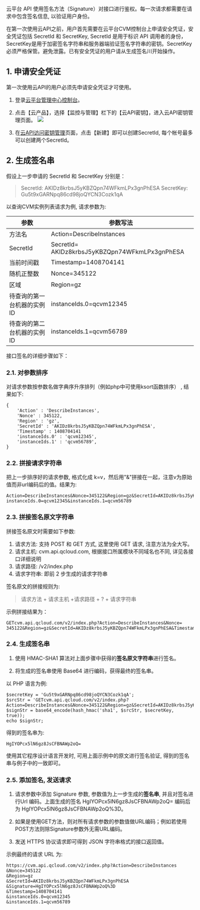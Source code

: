 云平台 API 使用签名方法（Signature）对接口进行鉴权。每一次请求都需要在请求中包含签名信息, 以验证用户身份。

在第一次使用云API之前，用户首先需要在云平台CVM控制台上申请安全凭证，安全凭证包括 SecretId 和 SecretKey, SecretId 是用于标识 API 调用者的身份，SecretKey是用于加密签名字符串和服务器端验证签名字符串的密钥。SecretKey 必须严格保管。避免泄露。已有安全凭证的用户请从生成签名川开始操作。

## 1. 申请安全凭证
第一次使用云API的用户必须先申请安全凭证才可使用。

1) 登录[云平台管理中心控制台](http://console.tcecqpoc.fsphere.cn/)。

2) 点击【云产品】，选择【监控与管理】栏下的【云API密钥】，进入云API密钥管理页面。
![](http://imgcache.tcecqpoc.fsphere.cn/image/mccdn.qcloud.com/img568f5fb824757.png)

3) 在[云API访问密钥管理](http://console.tcecqpoc.fsphere.cn/capi)页面，点击【新建】即可以创建SecretId, 每个帐号最多可以创建两个SecretId。

## 2. 生成签名串
假设上一步申请的 SecretId 和 SecretKey 分别是：
>  SecretId: AKIDz8krbsJ5yKBZQpn74WFkmLPx3gnPhESA
>  SecretKey: Gu5t9xGARNpq86cd98joQYCN3Cozk1qA

以查询CVM实例列表请求为例, 请求参数为:

| 参数 | 参数写法 | 
|---------|---------|
| 方法名 | Action=DescribeInstances | 
| SecretId | SecretId= AKIDz8krbsJ5yKBZQpn74WFkmLPx3gnPhESA | 
| 当前时间戳 | Timestamp=1408704141 | 
| 随机正整数 | Nonce=345122 | 
| 区域 | Region=gz | 
| 待查询的第一台机器的实例ID | instanceIds.0=qcvm12345 | 
| 待查询的第二台机器的实例ID | instanceIds.1=qcvm56789 | 


接口签名的详细步骤如下：
### 2.1. 对参数排序
对请求参数按参数名做字典序升序排列（例如php中可使用ksort函数排序） , 结果如下:

```
{
    'Action' : 'DescribeInstances',
    'Nonce' : 345122,
    'Region' : 'gz',
    'SecretId' : 'AKIDz8krbsJ5yKBZQpn74WFkmLPx3gnPhESA',
    'Timestamp' : 1408704141
    'instanceIds.0' : 'qcvm12345',
    'instanceIds.1' : 'qcvm56789',
}
```

### 2.2. 拼接请求字符串
把上一步排序好的请求参数, 格式化成 k=v，然后用"&"拼接在一起，注意v为原始值而非url编码后的值。结果为:

```
Action=DescribeInstances&Nonce=345122&Region=gz&SecretId=AKIDz8krbsJ5yKBZQpn74WFkmLPx3gnPhESA&Timestamp=1408704141& instanceIds.0=qcvm12345&instanceIds.1=qcvm56789
```

### 2.3. 拼接签名原文字符串
拼接签名原文时需要如下参数:

1) 请求方法: 支持 POST 和 GET 方式, 这里使用 GET 请求, 注意方法为全大写。
2) 请求主机: cvm.api.qcloud.com, 根据接口所属模块不同域名也不同, 详见各接口详细说明
3) 请求路径: /v2/index.php
4) 请求字符串: 即前 2 步生成的请求字符串

签名原文的拼接规则为:
> 请求方法 + 请求主机 +请求路径 + ? + 请求字符串

示例拼接结果为：

```
GETcvm.api.qcloud.com/v2/index.php?Action=DescribeInstances&Nonce= 345122&Region=gz&SecretId=AKIDz8krbsJ5yKBZQpn74WFkmLPx3gnPhESA&Timestamp=1408704141
```

### 2.4. 生成签名串
1) 使用 HMAC-SHA1 算法对上面步骤中获得的**签名原文字符串**进行签名。

2) 将生成的签名串使用 Base64 进行编码，获得最终的签名串。

以 PHP 语言为例:

```
$secretKey = 'Gu5t9xGARNpq86cd98joQYCN3Cozk1qA';
$srcStr = 'GETcvm.api.qcloud.com/v2/index.php?Action=DescribeInstances&Nonce=345122&Region=gz&SecretId=AKIDz8krbsJ5yKBZQpn74WFkmLPx3gnPhESA&Timestamp=1408704141';
$signStr = base64_encode(hash_hmac('sha1', $srcStr, $secretKey, true));
echo $signStr;
```

得到的签名串为:

```
HgIYOPcx5lN6gz8JsCFBNAWp2oQ=
```

使用其它程序设计语言开发时, 可用上面示例中的原文进行签名验证, 得到的签名串与例子中的一致即可。

### 2.5. 添加签名, 发送请求
1) 请求参数中添加 Signature 参数, 参数值为上一步生成的**签名串**, 并且对签名进行Url 编码。上面生成的签名 HgIYOPcx5lN6gz8JsCFBNAWp2oQ= 编码后为 HgIYOPcx5lN6gz8JsCFBNAWp2oQ%3D。

2) 如果是使用GET方法，则对所有请求参数的参数值做URL编码；例如若使用POST方法则除Signature参数外无需URL编码。
  
3) 发送 HTTPS 协议请求即可得到 JSON 字符串格式的接口返回值。

示例最终的请求 URL 为:

```
https://cvm.api.qcloud.com/v2/index.php?Action=DescribeInstances
&Nonce=345122
&Region=gz
&SecretId=AKIDz8krbsJ5yKBZQpn74WFkmLPx3gnPhESA
&Signature=HgIYOPcx5lN6gz8JsCFBNAWp2oQ%3D
&Timestamp=1408704141
&instanceIds.0=qcvm12345
&instanceIds.1=qcvm56789 
```
